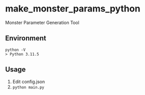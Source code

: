 # make_monster_params_python

Monster Parameter Generation Tool

## Environment

```
python -V
> Python 3.11.5
```

## Usage

1. Edit config.json
2. `python main.py`

